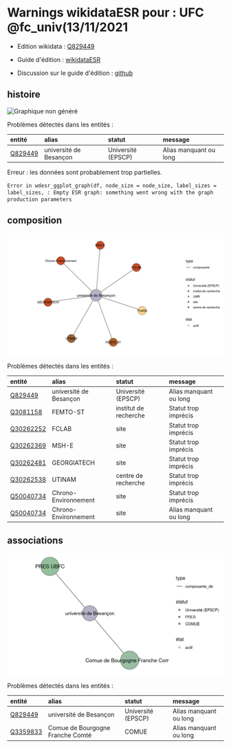 Warnings wikidataESR pour : UFC @fc_univ(13/11/2021
================

- Edition wikidata : [Q829449](https://www.wikidata.org/wiki/Q829449)
- Guide d'édition : [wikidataESR](https://github.com/cpesr/wikidataESR/)

- Discussion sur le guide d'édition : [github](https://github.com/cpesr/wikidataESR/issues)



## histoire 

![Graphique non généré](Q829449-histoire.png) 

Problèmes détectés dans les entités :

|entité                                           |alias                  |statut             |message                |
|:------------------------------------------------|:----------------------|:------------------|:----------------------|
|[Q829449](https://www.wikidata.org/wiki/Q829449) |université de Besançon |Université (EPSCP) |Alias manquant ou long |

 


Erreur : les données sont probablement trop partielles.
```
Error in wdesr_ggplot_graph(df, node_size = node_size, label_sizes = label_sizes, : Empty ESR graph: something went wrong with the graph production parameters

``` 



## composition 

![Graphique non généré](Q829449-composition.png) 

Problèmes détectés dans les entités :

|entité                                               |alias                  |statut                |message                |
|:----------------------------------------------------|:----------------------|:---------------------|:----------------------|
|[Q829449](https://www.wikidata.org/wiki/Q829449)     |université de Besançon |Université (EPSCP)    |Alias manquant ou long |
|[Q3081158](https://www.wikidata.org/wiki/Q3081158)   |FEMTO-ST               |institut de recherche |Statut trop imprécis   |
|[Q30262252](https://www.wikidata.org/wiki/Q30262252) |FCLAB                  |site                  |Statut trop imprécis   |
|[Q30262369](https://www.wikidata.org/wiki/Q30262369) |MSH-E                  |site                  |Statut trop imprécis   |
|[Q30262481](https://www.wikidata.org/wiki/Q30262481) |GEORGIATECH            |site                  |Statut trop imprécis   |
|[Q30262538](https://www.wikidata.org/wiki/Q30262538) |UTINAM                 |centre de recherche   |Statut trop imprécis   |
|[Q50040734](https://www.wikidata.org/wiki/Q50040734) |Chrono-Environnement   |site                  |Statut trop imprécis   |
|[Q50040734](https://www.wikidata.org/wiki/Q50040734) |Chrono-Environnement   |site                  |Alias manquant ou long |

 



## associations 

![Graphique non généré](Q829449-associations.png) 

Problèmes détectés dans les entités :

|entité                                             |alias                            |statut             |message                |
|:--------------------------------------------------|:--------------------------------|:------------------|:----------------------|
|[Q829449](https://www.wikidata.org/wiki/Q829449)   |université de Besançon           |Université (EPSCP) |Alias manquant ou long |
|[Q3359833](https://www.wikidata.org/wiki/Q3359833) |Comue de Bourgogne Franche Comté |COMUE              |Alias manquant ou long |

 

